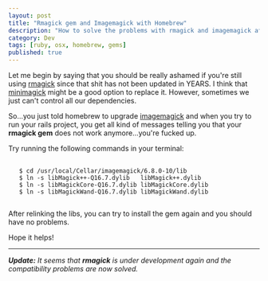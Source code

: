```yaml
---
layout: post
title: "Rmagick gem and Imagemagick with Homebrew"
description: "How to solve the problems with rmagick and imagemagick after upgrading"
category: Dev
tags: [ruby, osx, homebrew, gems]
published: true
---
```

Let me begin by saying that you should be really ashamed if you're
still using [rmagick](https://github.com/rmagick/rmagick) since that
shit has not been updated in YEARS.
I think that [minimagick](https://github.com/minimagick/minimagick) might
be a good option to replace it. However, sometimes we just can't control
all our dependencies.

So...you just told homebrew to upgrade
[imagemagick](http://www.imagemagick.org/script/index.php) and when you
try to run your rails project, you get all kind of messages telling you
that your **rmagick gem** does not work anymore...you're fucked up.

Try running the following commands in your terminal:

<pre>
  <code class='language-bash'>
   $ cd /usr/local/Cellar/imagemagick/6.8.0-10/lib
   $ ln -s libMagick++-Q16.7.dylib   libMagick++.dylib
   $ ln -s libMagickCore-Q16.7.dylib libMagickCore.dylib
   $ ln -s libMagickWand-Q16.7.dylib libMagickWand.dylib
  </code>
</pre>

After relinking the libs, you can try to install the gem again and you
should have no problems.

Hope it helps!

<hr />

_**Update:** It seems that **rmagick** is under development again and the
compatibility problems are now solved._


